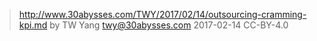 ﻿> http://www.30abysses.com/TWY/2017/02/14/outsourcing-cramming-kpi.md
> by TW Yang <twy@30abysses.com> 2017-02-14 CC-BY-4.0

#
